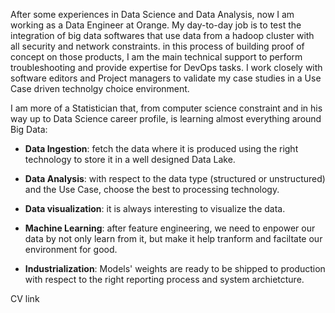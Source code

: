 After some experiences in Data Science and Data Analysis, now I am working as a Data Engineer at Orange. My day-to-day job is to test the integration of big data softwares that use data from a hadoop cluster with all security and network constraints. in this process of building proof of concept on those products, I am the main technical support to perform troubleshooting and provide expertise  for DevOps tasks. I work closely with software editors and Project managers to validate my case studies in a Use Case driven technolgy choice environment.


I am more of a Statistician that, from computer science constraint and in his way up to Data Science career profile, is learning almost everything around Big Data:

  - **Data Ingestion**: fetch the data where it is produced using the right technology to store it in a well designed Data Lake.
  
  - **Data Analysis**: with respect to the data type (structured or unstructured) and the Use Case, choose the best  to processing technology.
  
  - **Data visualization**: it is always interesting to visualize the data.
  
  - **Machine Learning**: after feature engineering, we need to enpower our data by not only learn from it, but make it help tranform and faciltate our environment for good.
  
  - **Industrialization**: Models' weights are ready to be shipped to production with respect to the right reporting process and system archietcture.  
  
  CV link
